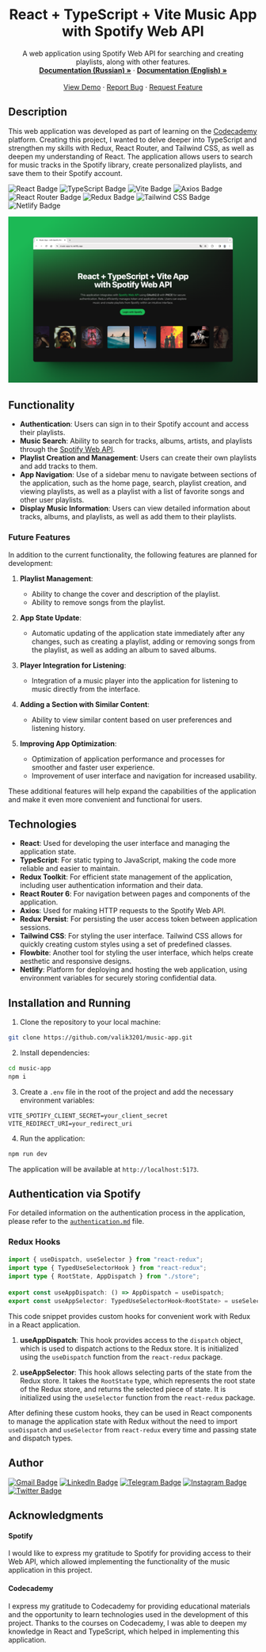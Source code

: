  <h1 align="center">React + TypeScript + Vite Music App<br/>with Spotify Web API</h1>
    
<div align="center">
  <p>
    A web application using Spotify Web API for searching and creating playlists, along with other features. 
    <br />
    <a href="https://github.com/Valik3201/music-app/blob/main/README_ru.md"><strong>Documentation (Russian) »</strong></a>
    ·
    <a href="https://github.com/Valik3201/music-app"><strong>Documentation (English) »</strong></a>
    <br />
    <br />
    <a href="https://music-app-ts.netlify.app/">View Demo</a>
    ·
    <a href="https://github.com/Valik3201/music-app/issues">Report Bug</a>
    ·
    <a href="https://github.com/Valik3201/music-app/issues">Request Feature</a>      
  </p>
</div>

## Description

This web application was developed as part of learning on the [Codecademy](https://www.codecademy.com) platform. Creating this project, I wanted to delve deeper into TypeScript and strengthen my skills with Redux, React Router, and Tailwind CSS, as well as deepen my understanding of React. The application allows users to search for music tracks in the Spotify library, create personalized playlists, and save them to their Spotify account.

![React Badge](https://img.shields.io/badge/React-61DAFB?logo=react&logoColor=000&style=flat)
![TypeScript Badge](https://img.shields.io/badge/TypeScript-3178C6?logo=typescript&logoColor=fff&style=flat)
![Vite Badge](https://img.shields.io/badge/Vite-646CFF?logo=vite&logoColor=fff&style=flat)
![Axios Badge](https://img.shields.io/badge/Axios-5A29E4?logo=axios&logoColor=fff&style=flat)
![React Router Badge](https://img.shields.io/badge/React%20Router-CA4245?logo=reactrouter&logoColor=fff&style=flat)
![Redux Badge](https://img.shields.io/badge/Redux-764ABC?logo=redux&logoColor=fff&style=flat)
![Tailwind CSS Badge](https://img.shields.io/badge/Tailwind%20CSS-06B6D4?logo=tailwindcss&logoColor=fff&style=flat)
![Netlify Badge](https://img.shields.io/badge/Netlify-00C7B7?logo=netlify&logoColor=fff&style=flat)

[![screenshot](https://github.com/Valik3201/music-app/blob/main/assets/screenshot-1.png)](https://github.com/Valik3201/music-app/blob/main/assets/screenshot-1.png)

## Functionality

- **Authentication**: Users can sign in to their Spotify account and access their playlists.
- **Music Search**: Ability to search for tracks, albums, artists, and playlists through the [Spotify Web API](https://developer.spotify.com/documentation/web-api).
- **Playlist Creation and Management**: Users can create their own playlists and add tracks to them.
- **App Navigation**: Use of a sidebar menu to navigate between sections of the application, such as the home page, search, playlist creation, and viewing playlists, as well as a playlist with a list of favorite songs and other user playlists.
- **Display Music Information**: Users can view detailed information about tracks, albums, and playlists, as well as add them to their playlists.

### Future Features

In addition to the current functionality, the following features are planned for development:

1. **Playlist Management**:

   - Ability to change the cover and description of the playlist.
   - Ability to remove songs from the playlist.

2. **App State Update**:

   - Automatic updating of the application state immediately after any changes, such as creating a playlist, adding or removing songs from the playlist, as well as adding an album to saved albums.

3. **Player Integration for Listening**:

   - Integration of a music player into the application for listening to music directly from the interface.

4. **Adding a Section with Similar Content**:

   - Ability to view similar content based on user preferences and listening history.

5. **Improving App Optimization**:
   - Optimization of application performance and processes for smoother and faster user experience.
   - Improvement of user interface and navigation for increased usability.

These additional features will help expand the capabilities of the application and make it even more convenient and functional for users.

## Technologies

- **React**: Used for developing the user interface and managing the application state.
- **TypeScript**: For static typing to JavaScript, making the code more reliable and easier to maintain.
- **Redux Toolkit**: For efficient state management of the application, including user authentication information and their data.
- **React Router 6**: For navigation between pages and components of the application.
- **Axios**: Used for making HTTP requests to the Spotify Web API.
- **Redux Persist**: For persisting the user access token between application sessions.
- **Tailwind CSS**: For styling the user interface. Tailwind CSS allows for quickly creating custom styles using a set of predefined classes.
- **Flowbite**: Another tool for styling the user interface, which helps create aesthetic and responsive designs.
- **Netlify**: Platform for deploying and hosting the web application, using environment variables for securely storing confidential data.

## Installation and Running

1. Clone the repository to your local machine:

```bash
git clone https://github.com/valik3201/music-app.git
```

2. Install dependencies:

```bash
cd music-app
npm i
```

3. Create a `.env` file in the root of the project and add the necessary environment variables:

```plaintext
VITE_SPOTIFY_CLIENT_SECRET=your_client_secret
VITE_REDIRECT_URI=your_redirect_uri
```

4. Run the application:

```bash
npm run dev
```

The application will be available at `http://localhost:5173`.

## Authentication via Spotify

For detailed information on the authentication process in the application, please refer to the [`authentication.md`](https://github.com/Valik3201/music-app/blob/main/authentication.md) file.

### Redux Hooks

```typescript
import { useDispatch, useSelector } from "react-redux";
import type { TypedUseSelectorHook } from "react-redux";
import type { RootState, AppDispatch } from "./store";

export const useAppDispatch: () => AppDispatch = useDispatch;
export const useAppSelector: TypedUseSelectorHook<RootState> = useSelector;
```

This code snippet provides custom hooks for convenient work with Redux in a React application.

1. **useAppDispatch**: This hook provides access to the `dispatch` object, which is used to dispatch actions to the Redux store. It is initialized using the `useDispatch` function from the `react-redux` package.

2. **useAppSelector**: This hook allows selecting parts of the state from the Redux store. It takes the `RootState` type, which represents the root state of the Redux store, and returns the selected piece of state. It is initialized using the `useSelector` function from the `react-redux` package.

After defining these custom hooks, they can be used in React components to manage the application state with Redux without the need to import `useDispatch` and `useSelector` from `react-redux` every time and passing state and dispatch types.

## Author

[![Gmail Badge](https://img.shields.io/badge/Gmail-EA4335?logo=gmail&logoColor=fff&style=flat)](mailto:valik3201@gmail.com)
[![LinkedIn Badge](https://img.shields.io/badge/LinkedIn-0A66C2?logo=linkedin&logoColor=fff&style=flat)](https://www.linkedin.com/in/valentynchernetskyi/)
[![Telegram Badge](https://img.shields.io/badge/Telegram-26A5E4?logo=telegram&logoColor=fff&style=flat)](https://t.me/valik3201)
[![Instagram Badge](https://img.shields.io/badge/Instagram-E4405F?logo=instagram&logoColor=fff&style=flat)](https://www.instagram.com/valik_chern/)
[![Twitter Badge](https://img.shields.io/badge/Twitter-1D9BF0?logo=twitter&logoColor=fff&style=flat)](https://twitter.com/valik3201)

## Acknowledgments

#### Spotify

I would like to express my gratitude to Spotify for providing access to their Web API, which allowed implementing the functionality of the music application in this project.

#### Codecademy

I express my gratitude to Codecademy for providing educational materials and the opportunity to learn technologies used in the development of this project. Thanks to the courses on Codecademy, I was able to deepen my knowledge in React and TypeScript, which helped in implementing this application.
